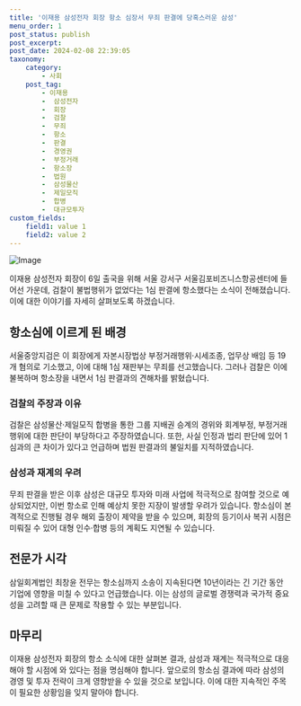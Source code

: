 ```yaml
---
title: '이재용 삼성전자 회장 항소 심장서 무죄 판결에 당혹스러운 삼성'
menu_order: 1
post_status: publish
post_excerpt: 
post_date: 2024-02-08 22:39:05
taxonomy:
    category:
        - 사회
    post_tag:
        - 이재용
        -  삼성전자
        -  회장
        -  검찰
        -  무죄
        -  항소
        -  판결
        -  경영권
        -  부정거래
        -  항소장
        -  법원
        -  삼성물산
        -  제일모직
        -  합병
        -  대규모투자
custom_fields:
    field1: value 1
    field2: value 2
---
```


![Image](https://imgnews.pstatic.net/image/088/2024/02/08/0000861567_001_20240208200001218.jpg?type=w647)

이재용 삼성전자 회장이 6일 출국을 위해 서울 강서구 서울김포비즈니스항공센터에 들어선 가운데, 검찰이 불법행위가 없었다는 1심 판결에 항소했다는 소식이 전해졌습니다. 이에 대한 이야기를 자세히 살펴보도록 하겠습니다.
## 항소심에 이르게 된 배경
서울중앙지검은 이 회장에게 자본시장법상 부정거래행위·시세조종, 업무상 배임 등 19개 혐의로 기소했고, 이에 대해 1심 재판부는 무죄를 선고했습니다. 그러나 검찰은 이에 불복하며 항소장을 내면서 1심 판결과의 견해차를 밝혔습니다.
### 검찰의 주장과 이유
검찰은 삼성물산·제일모직 합병을 통한 그룹 지배권 승계의 경위와 회계부정, 부정거래행위에 대한 판단이 부당하다고 주장하였습니다. 또한, 사실 인정과 법리 판단에 있어 1심과의 큰 차이가 있다고 언급하며 법원 판결과의 불일치를 지적하였습니다.
### 삼성과 재계의 우려
무죄 판결을 받은 이후 삼성은 대규모 투자와 미래 사업에 적극적으로 참여할 것으로 예상되었지만, 이번 항소로 인해 예상치 못한 지장이 발생할 우려가 있습니다. 항소심이 본격적으로 진행될 경우 해외 출장이 제약을 받을 수 있으며, 회장의 등기이사 복귀 시점은 미뤄질 수 있어 대형 인수·합병 등의 계획도 지연될 수 있습니다.
## 전문가 시각
삼일회계법인 최창윤 전무는 항소심까지 소송이 지속된다면 10년이라는 긴 기간 동안 기업에 영향을 미칠 수 있다고 언급했습니다. 이는 삼성의 글로벌 경쟁력과 국가적 중요성을 고려할 때 큰 문제로 작용할 수 있는 부분입니다.
## 마무리
이재용 삼성전자 회장의 항소 소식에 대한 살펴본 결과, 삼성과 재계는 적극적으로 대응해야 할 시점에 와 있다는 점을 명심해야 합니다. 앞으로의 항소심 결과에 따라 삼성의 경영 및 투자 전략이 크게 영향받을 수 있을 것으로 보입니다. 이에 대한 지속적인 주목이 필요한 상황임을 잊지 말아야 합니다.
